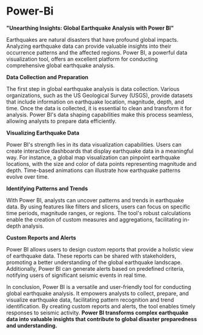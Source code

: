 # Power-Bi

**"Unearthing Insights: Global Earthquake Analysis with Power BI"**

Earthquakes are natural disasters that have profound global impacts. Analyzing earthquake data can provide valuable insights into their occurrence patterns and the affected regions. Power BI, a powerful data visualization tool, offers an excellent platform for conducting comprehensive global earthquake analysis.

**Data Collection and Preparation**

The first step in global earthquake analysis is data collection. Various organizations, such as the US Geological Survey (USGS), provide datasets that include information on earthquake location, magnitude, depth, and time. Once the data is collected, it is essential to clean and transform it for analysis. Power BI's data shaping capabilities make this process seamless, allowing analysts to prepare data efficiently.

**Visualizing Earthquake Data**

Power BI's strength lies in its data visualization capabilities. Users can create interactive dashboards that display earthquake data in a meaningful way. For instance, a global map visualization can pinpoint earthquake locations, with the size and color of data points representing magnitude and depth. Time-based animations can illustrate how earthquake patterns evolve over time.

**Identifying Patterns and Trends**

With Power BI, analysts can uncover patterns and trends in earthquake data. By using features like filters and slicers, users can focus on specific time periods, magnitude ranges, or regions. The tool's robust calculations enable the creation of custom measures and aggregations, facilitating in-depth analysis.

**Custom Reports and Alerts**

Power BI allows users to design custom reports that provide a holistic view of earthquake data. These reports can be shared with stakeholders, promoting a better understanding of the global earthquake landscape. Additionally, Power BI can generate alerts based on predefined criteria, notifying users of significant seismic events in real time.

In conclusion, Power BI is a versatile and user-friendly tool for conducting global earthquake analysis. It empowers analysts to collect, prepare, and visualize earthquake data, facilitating pattern recognition and trend identification. By creating custom reports and alerts, the tool enables timely responses to seismic activity. **Power BI transforms complex earthquake data into valuable insights that contribute to global disaster preparedness and understanding.**
